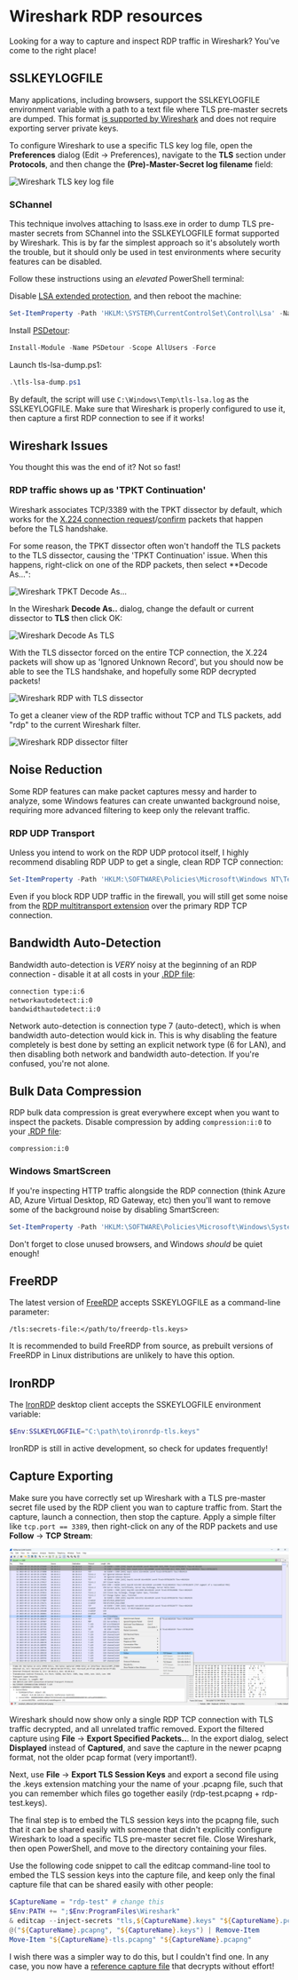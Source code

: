# Wireshark RDP resources

Looking for a way to capture and inspect RDP traffic in Wireshark? You've come to the right place!

## SSLKEYLOGFILE

Many applications, including browsers, support the SSLKEYLOGFILE environment variable with a path to a text file where TLS pre-master secrets are dumped. This format [is supported by Wireshark](https://wiki.wireshark.org/TLS#using-the-pre-master-secret) and does not require exporting server private keys.

To configure Wireshark to use a specific TLS key log file, open the **Preferences** dialog (Edit -> Preferences), navigate to the **TLS** section under **Protocols**, and then change the **(Pre)-Master-Secret log filename** field:

![Wireshark TLS key log file](./images/wireshark_tls_key_log_file.png)

### SChannel

This technique involves attaching to lsass.exe in order to dump TLS pre-master secrets from SChannel into the SSLKEYLOGFILE format supported by Wireshark. This is by far the simplest approach so it's absolutely worth the trouble, but it should only be used in test environments where security features can be disabled.

Follow these instructions using an *elevated* PowerShell terminal:

Disable [LSA extended protection](https://learn.microsoft.com/en-us/windows-server/security/credentials-protection-and-management/configuring-additional-lsa-protection#how-to-disable-lsa-protection), and then reboot the machine:

```PowerShell
Set-ItemProperty -Path 'HKLM:\SYSTEM\CurrentControlSet\Control\Lsa' -Name 'RunAsPPL' -Value 0
```

Install [PSDetour](https://github.com/jborean93/PSDetour):

```PowerShell
Install-Module -Name PSDetour -Scope AllUsers -Force
```

Launch tls-lsa-dump.ps1:

```PowerShell
.\tls-lsa-dump.ps1
```

By default, the script will use `C:\Windows\Temp\tls-lsa.log` as the SSLKEYLOGFILE. Make sure that Wireshark is properly configured to use it, then capture a first RDP connection to see if it works!

## Wireshark Issues

You thought this was the end of it? Not so fast!

### RDP traffic shows up as 'TPKT Continuation'

Wireshark associates TCP/3389 with the TPKT dissector by default, which works for the [X.224 connection request](https://learn.microsoft.com/en-us/openspecs/windows_protocols/ms-rdpbcgr/902b090b-9cb3-4efc-92bf-ee13373371e3)/[confirm](https://learn.microsoft.com/en-us/openspecs/windows_protocols/ms-rdpbcgr/13757f8f-66db-4273-9d2c-385c33b1e483) packets that happen before the TLS handshake.

For some reason, the TPKT dissector often won't handoff the TLS packets to the TLS dissector, causing the 'TPKT Continuation' issue. When this happens, right-click on one of the RDP packets, then select **Decode As...":

![Wireshark TPKT Decode As...](./images/wireshark_tpkt_decode_as.png)

In the Wireshark **Decode As..** dialog, change the default or current dissector to **TLS** then click OK:

![Wireshark Decode As TLS](./images/wireshark_decode_as_tls.png)

With the TLS dissector forced on the entire TCP connection, the X.224 packets will show up as 'Ignored Unknown Record', but you should now be able to see the TLS handshake, and hopefully some RDP decrypted packets!

![Wireshark RDP with TLS dissector](./images/wireshark_tls_dissector_rdp.png)

To get a cleaner view of the RDP traffic without TCP and TLS packets, add "rdp" to the current Wireshark filter.

![Wireshark RDP dissector filter](./images/wireshark_rdp_dissector_filter.png)

## Noise Reduction

Some RDP features can make packet captures messy and harder to analyze, some Windows features can create unwanted background noise, requiring more advanced filtering to keep only the relevant traffic.

### RDP UDP Transport

Unless you intend to work on the RDP UDP protocol itself, I highly recommend disabling RDP UDP to get a single, clean RDP TCP connection:

```PowerShell
Set-ItemProperty -Path 'HKLM:\SOFTWARE\Policies\Microsoft\Windows NT\Terminal Services\Client' -Name 'fClientDisableUDP' -Value 1
```

Even if you block RDP UDP traffic in the firewall, you will still get some noise from the [RDP multitransport extension](https://learn.microsoft.com/en-us/openspecs/windows_protocols/ms-rdpemt/4d98f550-6b0d-4d5f-89f5-2ac8616246a2) over the primary RDP TCP connection.

## Bandwidth Auto-Detection

Bandwidth auto-detection is *VERY* noisy at the beginning of an RDP connection - disable it at all costs in your [.RDP file](https://learn.microsoft.com/en-us/windows-server/remote/remote-desktop-services/clients/rdp-files):

```
connection type:i:6
networkautodetect:i:0
bandwidthautodetect:i:0
```

Network auto-detection is connection type 7 (auto-detect), which is when bandwidth auto-detection would kick in. This is why disabling the feature completely is best done by setting an explicit network type (6 for LAN), and then disabling both network and bandwidth auto-detection. If you're confused, you're not alone.

## Bulk Data Compression

RDP bulk data compression is great everywhere except when you want to inspect the packets. Disable compression by adding `compression:i:0` to your [.RDP file](https://learn.microsoft.com/en-us/windows-server/remote/remote-desktop-services/clients/rdp-files):

```
compression:i:0
```

### Windows SmartScreen

If you're inspecting HTTP traffic alongside the RDP connection (think Azure AD, Azure Virtual Desktop, RD Gateway, etc) then you'll want to remove some of the background noise by disabling SmartScreen:

```PowerShell
Set-ItemProperty -Path 'HKLM:\SOFTWARE\Policies\Microsoft\Windows\System' -Name 'EnableSmartScreen' -Type DWORD -Value 0
```

Don't forget to close unused browsers, and Windows *should* be quiet enough!

## FreeRDP

The latest version of [FreeRDP](https://github.com/FreeRDP/FreeRDP) accepts SSKEYLOGFILE as a command-line parameter:

```
/tls:secrets-file:</path/to/freerdp-tls.keys>
```

It is recommended to build FreeRDP from source, as prebuilt versions of FreeRDP in Linux distributions are unlikely to have this option.

## IronRDP

The [IronRDP](https://github.com/Devolutions/IronRDP) desktop client accepts the SSKEYLOGFILE environment variable:

```PowerShell
$Env:SSLKEYLOGFILE="C:\path\to\ironrdp-tls.keys"
```

IronRDP is still in active development, so check for updates frequently!

## Capture Exporting

Make sure you have correctly set up Wireshark with a TLS pre-master secret file used by the RDP client you wan to capture traffic from. Start the capture, launch a connection, then stop the capture. Apply a simple filter like `tcp.port == 3389`, then right-click on any of the RDP packets and use **Follow** -> **TCP Stream**:

![Wireshark Follow TCP Stream](./images/wireshark_follow_tcp_stream.png)

Wireshark should now show only a single RDP TCP connection with TLS traffic decrypted, and all unrelated traffic removed. Export the filtered capture using **File** -> **Export Specified Packets..**. In the export dialog, select **Displayed** instead of **Captured**, and save the capture in the newer pcapng format, not the older pcap format (very important!).

Next, use **File** -> **Export TLS Session Keys** and export a second file using the .keys extension matching your the name of your .pcapng file, such that you can remember which files go together easily (rdp-test.pcapng + rdp-test.keys).

The final step is to embed the TLS session keys into the pcapng file, such that it can be shared easily with someone that didn't explicitly configure Wireshark to load a specific TLS pre-master secret file. Close Wireshark, then open PowerShell, and move to the directory containing your files.

Use the following code snippet to call the editcap command-line tool to embed the TLS session keys into the capture file, and keep only the final capture file that can be shared easily with other people:

```PowerShell
$CaptureName = "rdp-test" # change this
$Env:PATH += ";$Env:ProgramFiles\Wireshark"
& editcap --inject-secrets "tls,${CaptureName}.keys" "${CaptureName}.pcapng" "${CaptureName}-tls.pcapng"
@("${CaptureName}.pcapng", "${CaptureName}.keys") | Remove-Item
Move-Item "${CaptureName}-tls.pcapng" "${CaptureName}.pcapng"
```

I wish there was a simpler way to do this, but I couldn't find one. In any case, you now have a [reference capture file](captures/freerdp-test.pcapng) that decrypts without effort!
